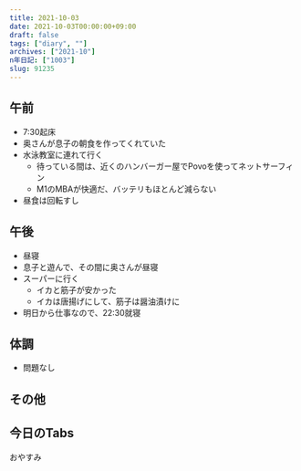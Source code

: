 ```yaml
---
title: 2021-10-03
date: 2021-10-03T00:00:00+09:00
draft: false
tags: ["diary", ""]
archives: ["2021-10"]
n年日記: ["1003"]
slug: 91235
---
```

## 午前
- 7:30起床
- 奥さんが息子の朝食を作ってくれていた
- 水泳教室に連れて行く
  - 待っている間は、近くのハンバーガー屋でPovoを使ってネットサーフィン
  - M1のMBAが快適だ、バッテリもほとんど減らない
- 昼食は回転すし
## 午後
- 昼寝
- 息子と遊んで、その間に奥さんが昼寝
- スーパーに行く
  - イカと筋子が安かった
  - イカは唐揚げにして、筋子は醤油漬けに
- 明日から仕事なので、22:30就寝
## 体調
- 問題なし
## その他
## 今日のTabs
おやすみ